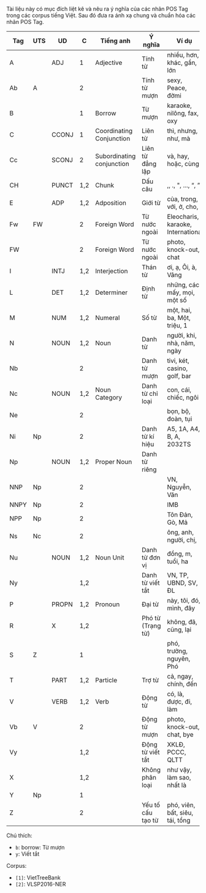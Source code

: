 Tài liệu này có mục đích liệt kê và nêu ra ý nghĩa của các nhãn POS Tag trong các corpus tiếng Việt. Sau đó đưa ra ánh xạ chung và chuẩn hóa các nhãn POS Tag.

| Tag  | UTS | UD    | C   | Tiếng anh                 | Ý nghĩa           | Ví dụ                             |
|------|-----|-------|-----|---------------------------|-------------------|-----------------------------------|
| A    |     | ADJ   | 1   | Adjective                 | Tính từ           | nhiều, hơn, khác, gần, lớn        |
| Ab   | A   |       | 2   |                           | Tính từ mượn      | sexy, Peace, đờmi                 |
| B    |     |       | 1   | Borrow                    | Từ mượn           | karaoke, nilông, fax, oxy         |
| C    |     | CCONJ | 1   | Coordinating Conjunction  | Liên từ           | thì, nhưng, như, mà               |
| Cc   |     | SCONJ | 2   | Subordinating conjunction | Liên từ đẳng lập  | và, hay, hoặc, cùng               |
| CH   |     | PUNCT | 1,2 | Chunk                     | Dấu câu           | ,, ., ", ..., “, ”                |
| E    |     | ADP   | 1,2 | Adposition                | Giới từ           | của, trong, với, ở, cho,          |
| Fw   | FW  |       | 2   | Foreign Word              | Từ nước ngoài     | Eleocharis, karaoke, Internationa |
| FW   |     |       | 2   | Foreign Word              | Từ nước ngoài     | photo, knock-out, chat            |
| I    |     | INTJ  | 1,2 | Interjection              | Thán từ           | ơi, ạ, Ôi, à, Vâng                |
| L    |     | DET   | 1,2 | Determiner                | Định từ           | những, các, mấy, mọi, một số      |
| M    |     | NUM   | 1,2 | Numeral                   | Số từ             | một, hai, ba, Một, triệu, 1       |
| N    |     | NOUN  | 1,2 | Noun                      | Danh từ           | người, khi, nhà, năm, ngày        |
| Nb   |     |       | 2   |                           | Danh từ mượn      | tivi, két, casino, golf, bar      |
| Nc   |     | NOUN  | 1,2 | Noun Category             | Danh từ chỉ loại  | con, cái, chiếc, ngôi             |
| Ne   |     |       | 2   |                           |                   | bọn, bộ, đoàn, tụi                |
| Ni   | Np  |       | 2   |                           | Danh từ kí hiệu   | A5, 1A, A4, B, A, 2032TS          |
| Np   |     | NOUN  | 1,2 | Proper Noun               | Danh từ riêng     |                                   |
| NNP  | Np  |       | 2   |                           |                   | VN, Nguyễn, Văn                   |
| NNPY | Np  |       | 2   |                           |                   | IMB                               |
| NPP  | Np  |       | 2   |                           |                   | Tôn Đản, Gò, Mả                   |
| Ns   | Nc  |       | 2   |                           |                   | ông, anh, người, chị,             |
| Nu   |     | NOUN  | 1,2 | Noun Unit                 | Danh từ đơn vị    | đồng, m, tuổi, ha                 |
| Ny   |     |       | 1,2 |                           | Danh từ viết tắt  | VN, TP, UBND, SV, ĐL              |
| P    |     | PROPN | 1,2 | Pronoun                   | Đại từ            | này, tôi, đó, mình, đây           |
| R    |     | X     | 1,2 |                           | Phó từ (Trạng từ) | không, đã, cũng, lại              |
| S    | Z   |       | 1   |                           |                   | phó, trưởng, nguyên, Phó          |
| T    |     | PART  | 1,2 | Particle                  | Trợ từ            | cả, ngay, chính, đến              |
| V    |     | VERB  | 1,2 | Verb                      | Động từ           | có, là, được, đi, làm             |
| Vb   | V   |       | 2   |                           | Động từ mượn      | photo, knock-out, chat, bye       |
| Vy   |     |       | 1,2 |                           | Động từ viết tắt  | XKLĐ, PCCC, QLTT                  |
| X    |     |       | 1,2 |                           | Không phân loại   | như vậy, làm sao, nhất là         |
| Y    | Np  |       | 1   |                           |                   |                                   |
| Z    |     |       | 2   |                           | Yếu tố cấu tạo từ | phó, viên, bất, siêu, tái, tổng   |

Chú thích:

* `b`: borrow: Từ mượn
* `y`: Viết tắt

Corpus:

* `[1]`: VietTreeBank
* `[2]`: VLSP2016-NER